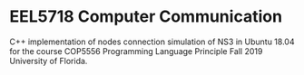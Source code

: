 # EEL5718 Computer Communication
 
C++ implementation of nodes connection simulation of NS3 in Ubuntu 18.04 for the course COP5556 Programming Language Principle Fall 2019 University of Florida.
